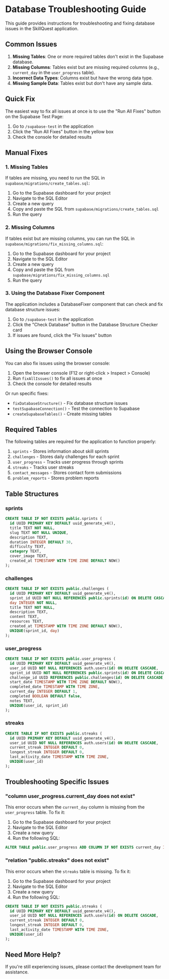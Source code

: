 # Database Troubleshooting Guide

This guide provides instructions for troubleshooting and fixing database issues in the SkillQuest application.

## Common Issues

1. **Missing Tables**: One or more required tables don't exist in the Supabase database.
2. **Missing Columns**: Tables exist but are missing required columns (e.g., `current_day` in the `user_progress` table).
3. **Incorrect Data Types**: Columns exist but have the wrong data type.
4. **Missing Sample Data**: Tables exist but don't have any sample data.

## Quick Fix

The easiest way to fix all issues at once is to use the "Run All Fixes" button on the Supabase Test Page:

1. Go to `/supabase-test` in the application
2. Click the "Run All Fixes" button in the yellow box
3. Check the console for detailed results

## Manual Fixes

### 1. Missing Tables

If tables are missing, you need to run the SQL in `supabase/migrations/create_tables.sql`:

1. Go to the Supabase dashboard for your project
2. Navigate to the SQL Editor
3. Create a new query
4. Copy and paste the SQL from `supabase/migrations/create_tables.sql`
5. Run the query

### 2. Missing Columns

If tables exist but are missing columns, you can run the SQL in `supabase/migrations/fix_missing_columns.sql`:

1. Go to the Supabase dashboard for your project
2. Navigate to the SQL Editor
3. Create a new query
4. Copy and paste the SQL from `supabase/migrations/fix_missing_columns.sql`
5. Run the query

### 3. Using the Database Fixer Component

The application includes a DatabaseFixer component that can check and fix database structure issues:

1. Go to `/supabase-test` in the application
2. Click the "Check Database" button in the Database Structure Checker card
3. If issues are found, click the "Fix Issues" button

## Using the Browser Console

You can also fix issues using the browser console:

1. Open the browser console (F12 or right-click > Inspect > Console)
2. Run `fixAllIssues()` to fix all issues at once
3. Check the console for detailed results

Or run specific fixes:

- `fixDatabaseStructure()` - Fix database structure issues
- `testSupabaseConnection()` - Test the connection to Supabase
- `createSupabaseTables()` - Create missing tables

## Required Tables

The following tables are required for the application to function properly:

1. `sprints` - Stores information about skill sprints
2. `challenges` - Stores daily challenges for each sprint
3. `user_progress` - Tracks user progress through sprints
4. `streaks` - Tracks user streaks
5. `contact_messages` - Stores contact form submissions
6. `problem_reports` - Stores problem reports

## Table Structures

### sprints

```sql
CREATE TABLE IF NOT EXISTS public.sprints (
  id UUID PRIMARY KEY DEFAULT uuid_generate_v4(),
  title TEXT NOT NULL,
  slug TEXT NOT NULL UNIQUE,
  description TEXT,
  duration INTEGER DEFAULT 30,
  difficulty TEXT,
  category TEXT,
  cover_image TEXT,
  created_at TIMESTAMP WITH TIME ZONE DEFAULT NOW()
);
```

### challenges

```sql
CREATE TABLE IF NOT EXISTS public.challenges (
  id UUID PRIMARY KEY DEFAULT uuid_generate_v4(),
  sprint_id UUID NOT NULL REFERENCES public.sprints(id) ON DELETE CASCADE,
  day INTEGER NOT NULL,
  title TEXT NOT NULL,
  description TEXT,
  content TEXT,
  resources TEXT,
  created_at TIMESTAMP WITH TIME ZONE DEFAULT NOW(),
  UNIQUE(sprint_id, day)
);
```

### user_progress

```sql
CREATE TABLE IF NOT EXISTS public.user_progress (
  id UUID PRIMARY KEY DEFAULT uuid_generate_v4(),
  user_id UUID NOT NULL REFERENCES auth.users(id) ON DELETE CASCADE,
  sprint_id UUID NOT NULL REFERENCES public.sprints(id) ON DELETE CASCADE,
  challenge_id UUID REFERENCES public.challenges(id) ON DELETE CASCADE,
  start_date TIMESTAMP WITH TIME ZONE DEFAULT NOW(),
  completed_date TIMESTAMP WITH TIME ZONE,
  current_day INTEGER DEFAULT 1,
  completed BOOLEAN DEFAULT false,
  notes TEXT,
  UNIQUE(user_id, sprint_id)
);
```

### streaks

```sql
CREATE TABLE IF NOT EXISTS public.streaks (
  id UUID PRIMARY KEY DEFAULT uuid_generate_v4(),
  user_id UUID NOT NULL REFERENCES auth.users(id) ON DELETE CASCADE,
  current_streak INTEGER DEFAULT 0,
  longest_streak INTEGER DEFAULT 0,
  last_activity_date TIMESTAMP WITH TIME ZONE,
  UNIQUE(user_id)
);
```

## Troubleshooting Specific Issues

### "column user_progress.current_day does not exist"

This error occurs when the `current_day` column is missing from the `user_progress` table. To fix it:

1. Go to the Supabase dashboard for your project
2. Navigate to the SQL Editor
3. Create a new query
4. Run the following SQL:

```sql
ALTER TABLE public.user_progress ADD COLUMN IF NOT EXISTS current_day INTEGER DEFAULT 1;
```

### "relation "public.streaks" does not exist"

This error occurs when the `streaks` table is missing. To fix it:

1. Go to the Supabase dashboard for your project
2. Navigate to the SQL Editor
3. Create a new query
4. Run the following SQL:

```sql
CREATE TABLE IF NOT EXISTS public.streaks (
  id UUID PRIMARY KEY DEFAULT uuid_generate_v4(),
  user_id UUID NOT NULL REFERENCES auth.users(id) ON DELETE CASCADE,
  current_streak INTEGER DEFAULT 0,
  longest_streak INTEGER DEFAULT 0,
  last_activity_date TIMESTAMP WITH TIME ZONE,
  UNIQUE(user_id)
);
```

## Need More Help?

If you're still experiencing issues, please contact the development team for assistance.
